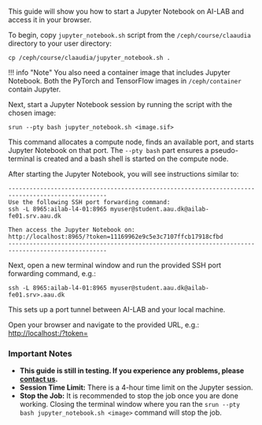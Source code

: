 This guide will show you how to start a Jupyter Notebook on AI-LAB and access it in your browser.

To begin, copy `jupyter_notebook.sh` script from the `/ceph/course/claaudia` directory to your user directory:

```
cp /ceph/course/claaudia/jupyter_notebook.sh .
```

!!! info "Note"
    You also need a container image that includes Jupyter Notebook. Both the PyTorch and TensorFlow images in `/ceph/container` contain Jupyter.

Next, start a Jupyter Notebook session by running the script with the chosen image:

```
srun --pty bash jupyter_notebook.sh <image.sif>
```

This command allocates a compute node, finds an available port, and starts Jupyter Notebook on that port. The `--pty bash` part ensures a pseudo-terminal is created and a bash shell is started on the compute node.

After starting the Jupyter Notebook, you will see instructions similar to:

```
--------------------------------------------------------------------------------------------------
Use the following SSH port forwarding command:
ssh -L 8965:ailab-l4-01:8965 myuser@student.aau.dk@ailab-fe01.srv.aau.dk

Then access the Jupyter Notebook on:
http://localhost:8965/?token=11169962e9c5e3c7107ffcb17918cfbd
--------------------------------------------------------------------------------------------------
```

Next, open a new terminal window and run the provided SSH port forwarding command, e.g.:

```
ssh -L 8965:ailab-l4-01:8965 myuser@student.aau.dk@ailab-fe01.srv>.aau.dk
```

This sets up a port tunnel between AI-LAB and your local machine.

Open your browser and navigate to the provided URL, e.g.: [http://localhost:<port>/?token=<token>](http://localhost:8965/?token=11169962e9c5e3c7107ffcb17918cfbd)

### Important Notes
- **This guide is still in testing. If you experience any problems, please [contact us](/help-and-resources/support).**
- **Session Time Limit:** There is a 4-hour time limit on the Jupyter session.
- **Stop the Job:** It is recommended to stop the job once you are done working. Closing the terminal window where you ran the `srun --pty bash jupyter_notebook.sh <image>` command will stop the job.
